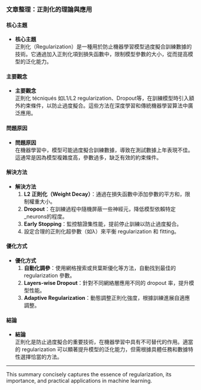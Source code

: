 ### 文章整理：正則化的理論與應用

#### 核心主題
- **核心主題**  
  正則化（Regularization）是一種用於防止機器學習模型過度擬合訓練數據的技術。它通過加入正則化項到損失函數中，限制模型參數的大小，從而提高模型的泛化能力。

#### 主要觀念
- **主要觀念**  
  正則化 técniqués 如L1/L2 regularization、Dropout等，在訓練模型時引入額外約束條件，以防止過度擬合。這些方法在深度學習和傳統機器學習算法中廣泛應用。

#### 問題原因
- **問題原因**  
  在機器學習中，模型可能過度擬合訓練數據，導致在測試數據上年表現不佳。這通常是因為模型複雜度高，參數過多，缺乏有效的約束條件。

#### 解決方法
- **解決方法**  
  1. **L2 正則化（Weight Decay）**：通過在損失函數中添加參數的平方和，限制權重大小。
  2. **Dropout**：在訓練過程中隨機屏蔽一些神經元，降低模型依賴特定_neurons的程度。
  3. **Early Stopping**：監控驗證集性能，提前停止訓練以防止過度擬合。
  4. 設定合理的正則化超參數（如λ）來平衡 regularization 和 fitting。

#### 優化方式
- **優化方式**  
  1. **自動化調參**：使用網格搜索或貝葉斯優化等方法，自動找到最佳的 regularization 參數。
  2. **Layers-wise Dropout**：針對不同網絡層應用不同的 dropout 率，提升模型性能。
  3. **Adaptive Regularization**：動態調整正則化強度，根據訓練進展自適應調整。

#### 結論
- **結論**  
  正則化是防止過度擬合的重要技術，在機器學習中具有不可替代的作用。適當的 regularization 可以顯著提升模型的泛化能力，但需根據具體任務和數據特性選擇恰當的方法。

---

This summary concisely captures the essence of regularization, its importance, and practical applications in machine learning.